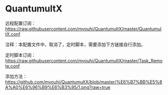 # QuantumultX

远程配置订阅：https://raw.githubusercontent.com/myouhi/QuantumultX/master/QuantumultX.conf

注释：本配置文件中，取消了，定时脚本，需要添加下方链接自行添加。

定时脚本订阅：https://raw.githubusercontent.com/myouhi/QuantumultX/master/Task_Remote.conf

添加方法：https://github.com/myouhi/QuantumultX/blob/master/%E6%B7%BB%E5%8A%A0%E6%96%B9%E6%B3%95/1.png?raw=true
